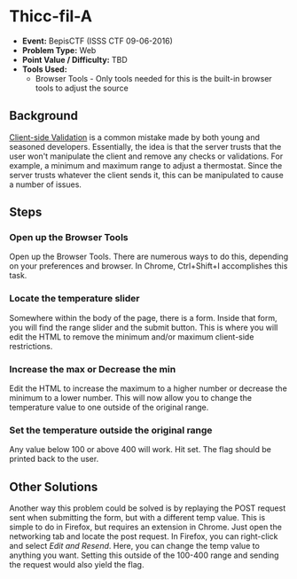 # Thicc-fil-A
* **Event:** BepisCTF (ISSS CTF 09-06-2016)
* **Problem Type:** Web
* **Point Value / Difficulty:** TBD
* **Tools Used:**
    * Browser Tools - Only tools needed for this is the built-in browser tools to adjust the source

## Background
[Client-side Validation](https://cwe.mitre.org/data/definitions/602.html) is a common mistake made by both young and seasoned developers. Essentially, the idea is that the server trusts that the user won't manipulate the client and remove any checks or validations. For example, a minimum and maximum range to adjust a thermostat. Since the server trusts whatever the client sends it, this can be manipulated to cause a number of issues.


## Steps
### Open up the Browser Tools
Open up the Browser Tools. There are numerous ways to do this, depending on your preferences and browser. In Chrome, Ctrl+Shift+I accomplishes this task.

### Locate the temperature slider
Somewhere within the body of the page, there is a form. Inside that form, you will find the range slider and the submit button. This is where you will edit the HTML to remove the minimum and/or maximum client-side restrictions.

### Increase the max or Decrease the min
Edit the HTML to increase the maximum to a higher number or decrease the minimum to a lower number. This will now allow you to change the temperature value to one outside of the original range.

### Set the temperature outside the original range
Any value below 100 or above 400 will work. Hit set. The flag should be printed back to the user.

## Other Solutions
Another way this problem could be solved is by replaying the POST request sent when submitting the form, but with a different temp value. This is simple to do in Firefox, but requires an extension in Chrome. Just open the networking tab and locate the post request. In Firefox, you can right-click and select _Edit and Resend_. Here, you can change the temp value to anything you want. Setting this outside of the 100-400 range and sending the request would also yield the flag.
